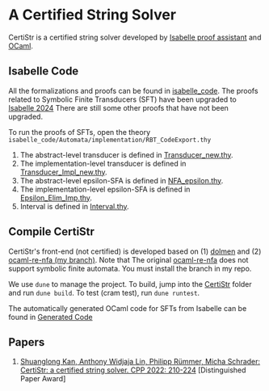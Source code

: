 # A Certified String Solver

CertiStr is a certified string solver developed by [Isabelle proof assistant](https://isabelle.in.tum.de/) and [OCaml](https://ocaml.org/).

## Isabelle Code

All the formalizations and proofs can be found in [isabelle_code](isabelle_code).
The proofs related to Symbolic Finite Transducers (SFT) have been upgraded to [Isabelle 2024](https://isabelle.in.tum.de/)
There are still some other proofs that have not been upgraded.

To run the proofs of SFTs, open the theory `isabelle_code/Automata/implementation/RBT_CodeExport.thy`

1. The abstract-level transducer is defined in [Transducer_new.thy](isabelle_code/Automata/Transducer_new.thy).
2. The implementation-level transducer is defined in [Transducer_Impl_new.thy](isabelle_code/Automata/implementation/Transducer_Impl_new.thy).
3. The abstract-level epsilon-SFA is defined in [NFA_epsilon.thy](isabelle_code/Automata/NFA_epsilon.thy).
4. The implementation-level epsilon-SFA is defined in [Epsilon_Elim_Imp.thy](isabelle_code/Automata/implementation/Epsilon_Elim_Imp.thy).
5. Interval is defined in [Interval.thy](isabelle_code/Automata/Interval.thy).


## Compile CertiStr

CertiStr's front-end (not certified) is developed based on (1) [dolmen](https://github.com/Gbury/dolmen) and (2)
[ocaml-re-nfa (my branch)](https://github.com/ShlKan/ocaml-re-nfa).
Note that The original [ocaml-re-nfa](https://github.com/yallop/ocaml-re-nfa) does not support symbolic finite automata.
You must install the branch in my repo.

We use `dune` to manage the project. To build, jump into the [CertiStr](CertiStr) folder and run `dune build`. 
To test (cram test), run `dune runtest`.

The automatically generated OCaml code for SFTs from Isabelle can be found in [Generated Code](CertiStr/lib/automata/Automata_lib.ml)



## Papers
1. [Shuanglong Kan, Anthony Widjaja Lin, Philipp Rümmer, Micha Schrader:
CertiStr: a certified string solver. CPP 2022: 210-224](https://arxiv.org/abs/2112.06039) [Distinguished Paper Award]
